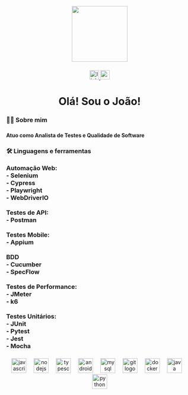 <div align="center">
  <img height="150" src="https://gifdb.com/images/high/comedian-jim-carrey-as-hackerman-vmf9qnz7nx5p9grz.gif"  />
</div>

###

<div align="center">
  <a href="https://www.linkedin.com/in/joao-qa/" target="_blank">
    <img src="https://img.shields.io/static/v1?message=LinkedIn&logo=linkedin&label=&color=0077B5&logoColor=white&labelColor=&style=for-the-badge" height="25" alt="linkedin logo"  />
  </a>
  <a href="joaocarlosjr567@gmail.com" target="_blank">
    <img src="https://img.shields.io/static/v1?message=Gmail&logo=gmail&label=&color=D14836&logoColor=white&labelColor=&style=for-the-badge" height="25" alt="gmail logo"  />
  </a>
</div>

###

<h1 align="center">Olá! Sou o João!</h1>

###

<h3 align="left">👩‍💻  Sobre mim</h3>

###

<h4 align="left">Atuo como Analista de Testes e Qualidade de Software</h4>

###

<h3 align="left">🛠 Linguagens e ferramentas<br><br>Automação Web:<br>- Selenium<br>- Cypress<br>- Playwright<br>- WebDriverIO<br><br>Testes de API:<br>- Postman<br><br>Testes Mobile:<br>- Appium<br><br>BDD<br>- Cucumber<br>- SpecFlow<br><br>Testes de Performance: <br>- JMeter<br>- k6<br><br>Testes Unitários:<br>- JUnit<br>- Pytest<br>- Jest<br>- Mocha</h3>

###

<div align="center">
  <img src="https://skillicons.dev/icons?i=js" height="40" alt="javascript logo"  />
  <img width="12" />
  <img src="https://skillicons.dev/icons?i=nodejs" height="40" alt="nodejs logo"  />
  <img width="12" />
  <img src="https://skillicons.dev/icons?i=ts" height="40" alt="typescript logo"  />
  <img width="12" />
  <img src="https://skillicons.dev/icons?i=androidstudio" height="40" alt="androidstudio logo"  />
  <img width="12" />
  <img src="https://cdn.simpleicons.org/mysql/4479A1" height="40" alt="mysql logo"  />
  <img width="12" />
  <img src="https://skillicons.dev/icons?i=git" height="40" alt="git logo"  />
  <img width="12" />
  <img src="https://cdn.simpleicons.org/docker/2496ED" height="40" alt="docker logo"  />
  <img width="12" />
  <img src="https://skillicons.dev/icons?i=java" height="40" alt="java logo"  />
  <img width="12" />
  <img src="https://skillicons.dev/icons?i=py" height="40" alt="python logo"  />
</div>

###

